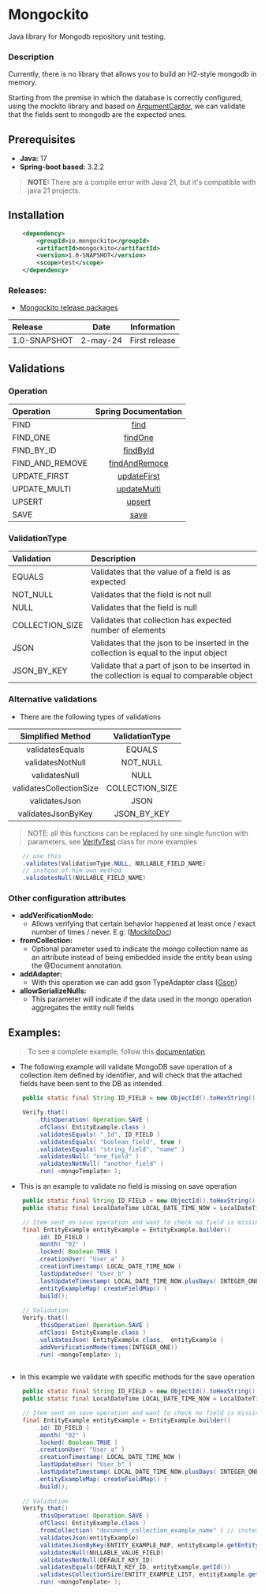 # Mongockito
Java library for Mongodb repository unit testing.

### Description
Currently, there is no library that allows you to build an H2-style mongodb in memory.

Starting from the premise in which the database is correctly configured, using the mockito library and based on 
[ArgumentCaptor](https://www.javadoc.io/doc/org.mockito/mockito-core/latest/org/mockito/ArgumentCaptor.html), 
we can validate that the fields sent to mongodb are the expected ones.

## Prerequisites

* **Java:** 17 
* **Spring-boot based:** 3.2.2
> **NOTE:** There are a compile error with Java 21, but it's compatible with java 21 projects.

## Installation

```xml
    <dependency>
        <groupId>io.mongockito</groupId>
        <artifactId>mongockito</artifactId>
        <version>1.0-SNAPSHOT</version>
        <scope>test</scope>
    </dependency>
```

### Releases:

* [Mongockito release packages](https://github.com/mfruizs/mongockito/packages)

| Release      | Date     | Information   |
|:-------------|----------|---------------|
| 1.0-SNAPSHOT | 2-may-24 | First release |

## Validations

### Operation
| Operation       |                                                                                                                              Spring Documentation                                                                                                                               |
|:----------------|:-------------------------------------------------------------------------------------------------------------------------------------------------------------------------------------------------------------------------------------------------------------------------------:|
| FIND            |                                      [find](https://docs.spring.io/spring-data/mongodb/docs/current/api/org/springframework/data/mongodb/core/MongoTemplate.html#find(org.springframework.data.mongodb.core.query.Query,java.lang.Class))                                       |
| FIND_ONE        |                                   [findOne](https://docs.spring.io/spring-data/mongodb/docs/current/api/org/springframework/data/mongodb/core/MongoTemplate.html#findOne(org.springframework.data.mongodb.core.query.Query,java.lang.Class))                                    |
| FIND_BY_ID      |                                                   [findById](https://docs.spring.io/spring-data/mongodb/docs/current/api/org/springframework/data/mongodb/core/MongoTemplate.html#findById(java.lang.Object,java.lang.Class))                                                   |
| FIND_AND_REMOVE |                             [findAndRemoce](https://docs.spring.io/spring-data/mongodb/docs/current/api/org/springframework/data/mongodb/core/MongoTemplate.html#findAndRemove(org.springframework.data.mongodb.core.query.Query,java.lang.Class))                              |
| UPDATE_FIRST    | [updateFirst](https://docs.spring.io/spring-data/mongodb/docs/current/api/org/springframework/data/mongodb/core/MongoTemplate.html#updateFirst(org.springframework.data.mongodb.core.query.Query,org.springframework.data.mongodb.core.query.UpdateDefinition,java.lang.Class)) |
| UPDATE_MULTI    | [updateMulti](https://docs.spring.io/spring-data/mongodb/docs/current/api/org/springframework/data/mongodb/core/MongoTemplate.html#updateMulti(org.springframework.data.mongodb.core.query.Query,org.springframework.data.mongodb.core.query.UpdateDefinition,java.lang.Class)) |
| UPSERT          |      [upsert](https://docs.spring.io/spring-data/mongodb/docs/current/api/org/springframework/data/mongodb/core/MongoTemplate.html#upsert(org.springframework.data.mongodb.core.query.Query,org.springframework.data.mongodb.core.query.UpdateDefinition,java.lang.Class))      |
| SAVE            |                                                                      [save](https://docs.spring.io/spring-data/mongodb/docs/current/api/org/springframework/data/mongodb/core/MongoTemplate.html#save(T))                                                                       |

### ValidationType

| Validation      | Description                                                                                 |
|:----------------|:--------------------------------------------------------------------------------------------|
| EQUALS          | Validates that the value of a field is as expected                                          |
| NOT_NULL        | Validates that the field is not null                                                        |
| NULL            | Validates that the field is null                                                            |
| COLLECTION_SIZE | Validates that collection has expected number of elements                                   |
| JSON            | Validates that the json to be inserted in the collection is equal to the input object       |
| JSON_BY_KEY     | Validate that a part of json to be inserted in the collection is equal to comparable object |

### Alternative validations 
* There are the following types of validations

|    Simplified Method    | ValidationType  |
|:-----------------------:|:---------------:|
|     validatesEquals     |     EQUALS      |
|    validatesNotNull     |    NOT_NULL     |
|      validatesNull      |      NULL       |
| validatesCollectionSize | COLLECTION_SIZE |
|      validatesJson      |      JSON       |
|   validatesJsonByKey    |   JSON_BY_KEY   |

> NOTE: all this functions can be replaced by one single function with parameters, 
> see [VerifyTest](./src/test/java/io/mongockito/VerifyTest.java) class for more examples

```java
    // use this
    .validates(ValidationType.NULL, NULLABLE_FIELD_NAME)
    // instead of him own method
    .validatesNull(NULLABLE_FIELD_NAME)
```


### Other configuration attributes

* **addVerificationMode:** 
  * Allows verifying that certain behavior happened at least once / exact number of times / never. E.g: ([MockitoDoc](https://www.javadoc.io/doc/org.mockito/mockito-core/2.2.6/org/mockito/verification/VerificationMode.html))
* **fromCollection:**
  * Optional parameter used to indicate the mongo collection name as an attribute instead of being embedded inside the entity bean using the @Document annotation.
* **addAdapter:**
  * With this operation we can add gson TypeAdapter class ([Gson](https://www.javadoc.io/doc/com.google.code.gson/gson/2.8.1/com/google/gson/TypeAdapter.html))
* **allowSerializeNulls:**
  * This parameter will indicate if the data used in the mongo operation aggregates the entity null fields


## Examples:

> To see a complete example, follow this [documentation](./EXAMPLE.md)

* The following example will validate MongoDB save operation of a collection item defined by identifier, 
and will check that the attached fields have been sent to the DB as intended.

```java
    public static final String ID_FIELD = new ObjectId().toHexString();

    Verify.that()
        .thisOperation( Operation.SAVE )
        .ofClass( EntityExample.class )
        .validatesEquals( "_Id", ID_FIELD )
        .validatesEquals( "boolean_field", true )
        .validatesEquals( "string_field", "name" )
        .validatesNull( "one_field" )
        .validatesNotNull( "another_field" )
        .run( <mongoTemplate> );

```

* This is an example to validate no field is missing on save operation

```java
    public static final String ID_FIELD = new ObjectId().toHexString();
    public static final LocalDateTime LOCAL_DATE_TIME_NOW = LocalDateTime.now();

    // Item sent on save operation and want to check no field is missing
    final EntityExample entityExample = EntityExample.builder()
        .id( ID_FIELD )
        .month( "02" )
        .locked( Boolean.TRUE )
        .creationUser( "User_a" )
        .creationTimestamp( LOCAL_DATE_TIME_NOW )
        .lastUpdateUser( "User_b" )
        .lastUpdateTimestamp( LOCAL_DATE_TIME_NOW.plusDays( INTEGER_ONE ) )
        .entityExampleMap( createFieldMap() )
        .build();
	
    // Validation
    Verify.that()
        .thisOperation( Operation.SAVE )
        .ofClass( EntityExample.class )
        .validatesJson( EntityExample.class,  entityExample )
        .addVerificationMode(times(INTEGER_ONE))
        .run( <mongoTemplate> );
	
```

* In this example we validate with specific methods for the save operation

```java
    public static final String ID_FIELD = new ObjectId().toHexString();
    public static final LocalDateTime LOCAL_DATE_TIME_NOW = LocalDateTime.now();

    // Item sent on save operation and want to check no field is missing
    final EntityExample entityExample = EntityExample.builder()
        .id( ID_FIELD )
        .month( "02" )
        .locked( Boolean.TRUE )
        .creationUser( "User_a" )
        .creationTimestamp( LOCAL_DATE_TIME_NOW )
        .lastUpdateUser( "User_b" )
        .lastUpdateTimestamp( LOCAL_DATE_TIME_NOW.plusDays( INTEGER_ONE ) )
        .entityExampleMap( createFieldMap() )
        .build();
	
    // Validation
    Verify.that()
        .thisOperation( Operation.SAVE )
        .ofClass( EntityExample.class )
        .fromCollection( "document_collection_example_name" ) // instead of use @Document in Entity Bean
        .validatesJson(entityExample)
        .validatesJsonByKey(ENTITY_EXAMPLE_MAP, entityExample.getEntityExampleMap())
        .validatesNull(NULLABLE_VALUE_FIELD)
        .validatesNotNull(DEFAULT_KEY_ID)
        .validatesEquals(DEFAULT_KEY_ID, entityExample.getId())
        .validatesCollectionSize(ENTITY_EXAMPLE_LIST, entityExample.getEntityExampleList().size())
        .run( <mongoTemplate> );
	
```